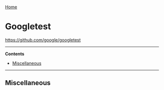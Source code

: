 [Home](Readme.md)
# Googletest

https://github.com/google/googletest

---

**Contents**

- [Miscellaneous](Googletest.md#miscellaneous)

---

## Miscellaneous

